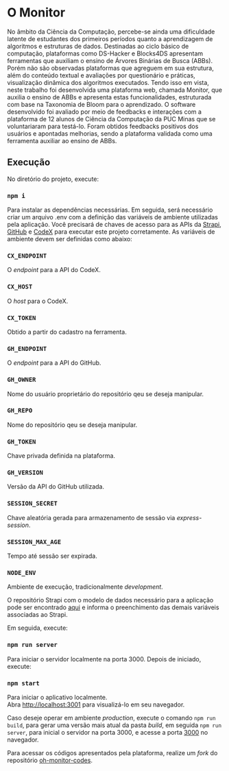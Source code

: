 # O Monitor

No âmbito da Ciência da Computação, percebe-se ainda uma dificuldade latente de estudantes dos primeiros períodos quanto a aprendizagem de algoritmos e estruturas de dados. Destinadas ao ciclo básico de computação, plataformas como DS-Hacker e Blocks4DS apresentam ferramentas que auxiliam o ensino de Árvores Binárias de Busca (ABBs). Porém não são observadas plataformas que agreguem em sua estrutura, além do conteúdo textual e avaliações por questionário e práticas, visualização dinâmica dos algoritmos executados. Tendo isso em vista, neste trabalho foi desenvolvida uma plataforma web, chamada Monitor, que auxilia o ensino de ABBs e apresenta estas funcionalidades, estruturada com base na Taxonomia de Bloom para o aprendizado. O software desenvolvido foi avaliado por meio de feedbacks e interações com a plataforma de 12 alunos de Ciência da Computação da PUC Minas que se voluntariaram para testá-lo. Foram obtidos feedbacks positivos dos usuários e apontadas melhorias, sendo a plataforma validada como uma ferramenta auxiliar ao ensino de ABBs.

## Execução

No diretório do projeto, execute:

### `npm i`

Para instalar as dependências necessárias. Em seguida, será necessário criar um arquivo .env com a definição das variáveis de ambiente utilizadas pela aplicação. Você precisará de chaves de acesso para as APIs da [Strapi](https://docs.strapi.io/dev-docs/intro), [GitHub](https://docs.github.com/pt/rest?apiVersion=2022-11-28) e [CodeX](https://rapidapi.com/jaagravseal03/api/codex7/) para executar este projeto corretamente. As variáveis de ambiente devem ser definidas como abaixo:

### `CX_ENDPOINT`

O _endpoint_ para a API do CodeX.

### `CX_HOST`

O _host_ para o CodeX.

### `CX_TOKEN`

Obtido a partir do cadastro na ferramenta.

### `GH_ENDPOINT`

O _endpoint_ para a API do GitHub.

### `GH_OWNER`

Nome do usuário proprietário do repositório qeu se deseja manipular.

### `GH_REPO`

Nome do repositório qeu se deseja manipular.

### `GH_TOKEN`

Chave privada definida na plataforma.

### `GH_VERSION`

Versão da API do GitHub utilizada.

### `SESSION_SECRET`

Chave aleatória gerada para armazenamento de sessão via _express-session_.

### `SESSION_MAX_AGE`

Tempo até sessão ser expirada.

### `NODE_ENV`

Ambiente de execução, tradicionalmente _development_.

O repositório Strapi com o modelo de dados necessário para a aplicação pode ser encontrado [aqui](https://github.com/nasciontem/oh-monitor-strapi) e informa o preenchimento das demais variáveis associadas ao Strapi.

Em seguida, execute:

### `npm run server`

Para iniciar o servidor localmente na porta 3000. Depois de iniciado, execute:

### `npm start`

Para iniciar o aplicativo localmente.\
Abra [http://localhost:3001](http://localhost:3001) para visualizá-lo em seu navegador.

Caso deseje operar em ambiente _production_, execute o comando `npm run build`, para gerar uma versão mais atual da pasta _build_, em seguida `npm run server`, para inicial o servidor na porta 3000, e acesse a porta [3000](http://localhost:3000) no navegador.

Para acessar os códigos apresentados pela plataforma, realize um _fork_ do repositório [oh-monitor-codes](https://github.com/nasciontem/oh-monitor-codes).
